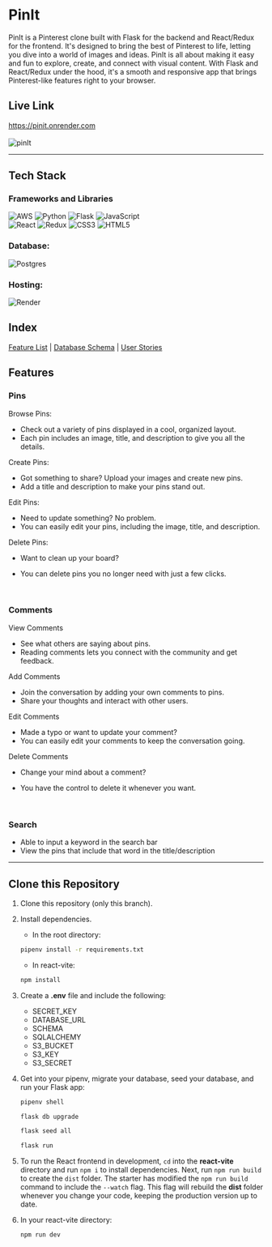# PinIt

PinIt is a Pinterest clone built with Flask for the backend and React/Redux for the frontend. It's designed to bring the best of Pinterest to life, letting you dive into a world of images and ideas. PinIt is all about making it easy and fun to explore, create, and connect with visual content. With Flask and React/Redux under the hood, it's a smooth and responsive app that brings Pinterest-like features right to your browser.

## Live Link
https://pinit.onrender.com 
</br>
</br>
![pinIt](https://github.com/verofl/PinIt/assets/106299446/fbcb3d6b-b640-4299-905b-6fec9987c379)



---
## Tech Stack
### Frameworks and Libraries
![AWS](https://img.shields.io/badge/AWS-%23FF9900.svg?style=flat&logo=amazon-aws&logoColor=white&labelColor=%23384d48&color=%23384d48)
![Python](https://img.shields.io/badge/Python-%23323330.svg?style=flat&logo=python&logoColor=white&labelColor=%23384d48&color=%23384d48)
![Flask](https://img.shields.io/badge/Flask-%23000.svg?style=flat&logo=flask&logoColor=white&labelColor=%23384d48&color=%23384d48)
![JavaScript](https://img.shields.io/badge/Javascript-%23323330.svg?style=flat&logo=javascript&logoColor=white&labelColor=%23384d48&color=%23384d48)
</br>
![React](https://img.shields.io/badge/React-%2320232a.svg?style=flat&logo=react&logoColor=white&labelColor=%23384d48&color=%23384d48)
![Redux](https://img.shields.io/badge/Redux-%23593d88.svg?style=flat&logo=redux&logoColor=white&labelColor=%23384d48&color=%23384d48)
![CSS3](https://img.shields.io/badge/Css3-%231572B6.svg?style=flat&logo=css3&logoColor=white&labelColor=%23384d48&color=%23384d48)
![HTML5](https://img.shields.io/badge/Html5-%23E34F26.svg?style=flat&logo=html5&logoColor=white&labelColor=%23384d48&color=%23384d48)

### Database:
![Postgres](https://img.shields.io/badge/Postgres-%23316192.svg?style=flat&logo=postgresql&logoColor=white&labelColor=%23384d48&color=%23384d48)

### Hosting:
![Render](https://img.shields.io/badge/Render-%46E3B7.svg?style=flat&logo=render&logoColor=white&labelColor=%23384d48&color=%23384d48)


## Index
[Feature List](https://github.com/verofl/PinIt/wiki/Feature-List) | [Database Schema](https://github.com/verofl/PinIt/wiki/Database-Scema) | [User Stories](https://github.com/verofl/PinIt/wiki/User-Stories)


## Features


### Pins
Browse Pins:
* Check out a variety of pins displayed in a cool, organized layout.
* Each pin includes an image, title, and description to give you all the details.

Create Pins:
* Got something to share? Upload your images and create new pins. 
* Add a title and description to make your pins stand out.

Edit Pins:
* Need to update something? No problem. 
* You can easily edit your pins, including the image, title, and description.

Delete Pins:
* Want to clean up your board? 
* You can delete pins you no longer need with just a few clicks.

  </br>

### Comments
View Comments
* See what others are saying about pins. 
* Reading comments lets you connect with the community and get feedback.

Add Comments
* Join the conversation by adding your own comments to pins. 
* Share your thoughts and interact with other users.

Edit Comments
* Made a typo or want to update your comment? 
* You can easily edit your comments to keep the conversation going.

Delete Comments
* Change your mind about a comment? 
* You have the control to delete it whenever you want.

  </br>

### Search
* Able to input a keyword in the search bar
* View the pins that include that word in the title/description


---
## Clone this Repository

1. Clone this repository (only this branch).

2. Install dependencies.

   * In the root directory:
   ```bash
   pipenv install -r requirements.txt
   ```
   * In react-vite:
   ```bash
   npm install
   ```

3. Create a __.env__ file and include the following:
   * SECRET_KEY
   * DATABASE_URL
   * SCHEMA
   * SQLALCHEMY
   * S3_BUCKET
   * S3_KEY
   * S3_SECRET

7. Get into your pipenv, migrate your database, seed your database, and run your
   Flask app:

   ```bash
   pipenv shell
   ```

   ```bash
   flask db upgrade
   ```

   ```bash
   flask seed all
   ```

   ```bash
   flask run
   ```


8. To run the React frontend in development, `cd` into the __react-vite__
   directory and run `npm i` to install dependencies. Next, run `npm run build`
   to create the `dist` folder. The starter has modified the `npm run build`
   command to include the `--watch` flag. This flag will rebuild the __dist__
   folder whenever you change your code, keeping the production version up to
   date.

9. In your react-vite directory:
    ```bash
    npm run dev
    ```
